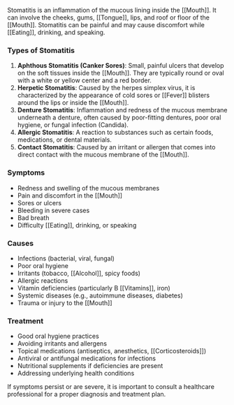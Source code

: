 Stomatitis is an inflammation of the mucous lining inside the [[Mouth]]. It can involve the cheeks, gums, [[Tongue]], lips, and roof or floor of the [[Mouth]]. Stomatitis can be painful and may cause discomfort while [[Eating]], drinking, and speaking.

### Types of Stomatitis
1. **Aphthous Stomatitis (Canker Sores)**: Small, painful ulcers that develop on the soft tissues inside the [[Mouth]]. They are typically round or oval with a white or yellow center and a red border.
2. **Herpetic Stomatitis**: Caused by the herpes simplex virus, it is characterized by the appearance of cold sores or [[Fever]] blisters around the lips or inside the [[Mouth]].
3. **Denture Stomatitis**: Inflammation and redness of the mucous membrane underneath a denture, often caused by poor-fitting dentures, poor oral hygiene, or fungal infection (Candida).
4. **Allergic Stomatitis**: A reaction to substances such as certain foods, medications, or dental materials.
5. **Contact Stomatitis**: Caused by an irritant or allergen that comes into direct contact with the mucous membrane of the [[Mouth]].

### Symptoms
- Redness and swelling of the mucous membranes
- Pain and discomfort in the [[Mouth]]
- Sores or ulcers
- Bleeding in severe cases
- Bad breath
- Difficulty [[Eating]], drinking, or speaking

### Causes
- Infections (bacterial, viral, fungal)
- Poor oral hygiene
- Irritants (tobacco, [[Alcohol]], spicy foods)
- Allergic reactions
- Vitamin deficiencies (particularly B [[Vitamins]], iron)
- Systemic diseases (e.g., autoimmune diseases, diabetes)
- Trauma or injury to the [[Mouth]]

### Treatment
- Good oral hygiene practices
- Avoiding irritants and allergens
- Topical medications (antiseptics, anesthetics, [[Corticosteroids]])
- Antiviral or antifungal medications for infections
- Nutritional supplements if deficiencies are present
- Addressing underlying health conditions

If symptoms persist or are severe, it is important to consult a healthcare professional for a proper diagnosis and treatment plan.